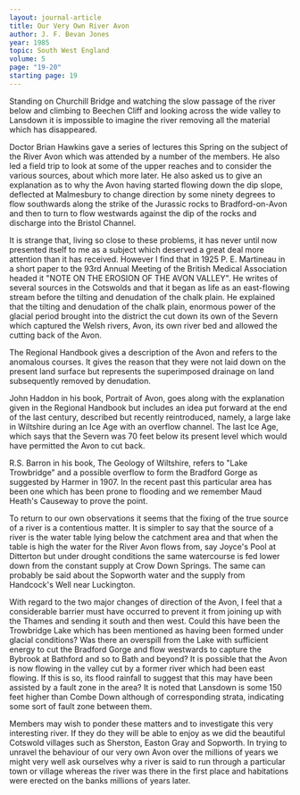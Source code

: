 ```yaml
---
layout: journal-article
title: Our Very Own River Avon
author: J. F. Bevan Jones
year: 1985
topic: South West England
volume: 5
page: "19-20"
starting page: 19
---
```

Standing on Churchill Bridge and watching the slow passage of the river below and climbing to Beechen Cliff and looking across the wide valley to Lansdown it is impossible to imagine the river removing all the material which has disappeared.

Doctor Brian Hawkins gave a series of lectures this Spring on the subject of the River Avon which was attended by a number of the members. He also led a field trip to look at some of the upper reaches and to consider the various sources, about which more later. He also asked us to give an explanation as to why the Avon having started flowing down the dip slope, deflected at Malmesbury to change direction by some ninety degrees to flow southwards along the strike of the Jurassic rocks to Bradford-on-Avon and then to turn to flow westwards against the dip of the rocks and discharge into the Bristol Channel.

It is strange that, living so close to these problems, it has never until now presented itself to me as a subject which deserved a great deal more attention than it has received. However I find that in 1925 P. E. Martineau in a short paper to the 93rd Annual Meeting of the British Medical Association headed it "NOTE ON THE EROSION OF THE AVON VALLEY". He writes of several sources in the Cotswolds and that it began as life as an east-flowing stream before the tilting and denudation of the chalk plain. He explained that the tilting and denudation of the chalk plain, enormous power of the glacial period brought into the district the cut down its own of the Severn which captured the Welsh rivers, Avon, its own river bed and allowed the cutting back of the Avon.

The Regional Handbook gives a description of the Avon and refers to the anomalous courses. It gives the reason that they were not laid down on the present land surface but represents the superimposed drainage on land subsequently removed by denudation.

John Haddon in his book, Portrait of Avon, goes along with the explanation given in the Regional Handbook but includes an idea put forward at the end of the last century, described but recently reintroduced, namely, a large lake in Wiltshire during an Ice Age with an overflow channel. The last Ice Age, which says that the Severn was 70 feet below its present level which would have permitted the Avon to cut back.

R.S. Barron in his book, The Geology of Wiltshire, refers to "Lake Trowbridge" and a possible overflow to form the Bradford Gorge as suggested by Harmer in 1907. In the recent past this particular area has been one which has been prone to flooding and we remember Maud Heath's Causeway to prove the point.

To return to our own observations it seems that the fixing of the true source of a river is a contentious matter. It is simpler to say that the source of a river is the water table lying below the catchment area and that when the table is high the water for the River Avon flows from, say Joyce's Pool at Ditterton but under drought conditions the same watercourse is fed lower down from the constant supply at Crow Down Springs. The same can probably be said about the Sopworth water and the supply from Handcock's Well near Luckington.

With regard to the two major changes of direction of the Avon, I feel that a considerable barrier must have occurred to prevent it from joining up with the Thames and sending it south and then west. Could this have been the Trowbridge Lake which has been mentioned as having been formed under glacial conditions? Was there an overspill from the Lake with sufficient energy to cut the Bradford Gorge and flow westwards to capture the Bybrook at Bathford and so to Bath and beyond? It is possible that the Avon is now flowing in the valley cut by a former river which had been east flowing. If this is so, its flood rainfall to suggest that this may have been assisted by a fault zone in the area? It is noted that Lansdown is some 150 feet higher than Combe Down although of corresponding strata, indicating some sort of fault zone between them.

Members may wish to ponder these matters and to investigate this very interesting river. If they do they will be able to enjoy as we did the beautiful Cotswold villages such as Sherston, Easton Gray and Sopworth. In trying to unravel the behaviour of our very own Avon over the millions of years we might very well ask ourselves why a river is said to run through a particular town or village whereas the river was there in the first place and habitations were erected on the banks millions of years later.